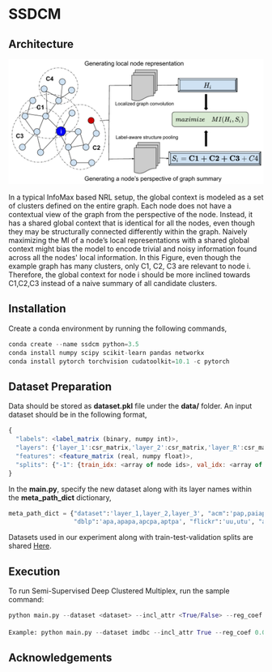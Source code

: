 # SSDCM

## Architecture
<p align="center">
    <img width=600 src="intuition.png">
</p>
In a typical InfoMax based NRL setup, the global context is modeled as a set of clusters defined on the entire graph. Each node does not have a contextual view of the graph from the perspective of the node. Instead, it has a shared global context that is identical for all the nodes, even though they may be structurally connected differently within the graph. Naively maximizing the MI of a node’s local representations with a shared global context might bias the model to encode trivial and noisy information found across all the nodes' local information. 
In this Figure, even though the example graph has many clusters, only C1, C2, C3 are relevant to node i. Therefore, the global context for node i should be more inclined towards C1,C2,C3 instead of a naive summary of all candidate clusters.

## Installation
Create a conda environment by running the following commands,
```py
conda create --name ssdcm python=3.5
conda install numpy scipy scikit-learn pandas networkx
conda install pytorch torchvision cudatoolkit=10.1 -c pytorch
```
## Dataset Preparation
Data should be stored as **dataset.pkl** file under the **data/** folder. An input dataset should be in the following format,
```js
{
  "labels": <label_matrix (binary, numpy int)>,
  "layers": {'layer_1':csr_matrix,'layer_2':csr_matrix,'layer_R':csr_matrix},
  "features": <feature_matrix (real, numpy float)>,
  "splits": {"-1": {train_idx: <array of node ids>, val_idx: <array of node ids>, test_idx: <array of node ids>}}
}
```
In the **main.py**, specify the new dataset along with its layer names within the **meta_path_dict** dictionary,
```py
meta_path_dict = {"dataset":'layer_1,layer_2,layer_3', "acm":'pap,paiap,psp,pvp,pp', "slap":'gdcdg,gdg,gg,gog,gpg,gtg', "imdbc":'MAM,MDM', "imdbl":'0,1,2',
                  "dblp":'apa,apapa,apcpa,aptpa', "flickr":'uu,utu', "amazon":"copurchase,coview,similar"}
```
Datasets used in our experiment along with train-test-validation splits are shared [Here](https://drive.google.com/drive/folders/1c9RuRk3WEiHHKoBwoZ5H2OpiG2VFR2NS?usp=sharing).

## Execution
To run Semi-Supervised Deep Clustered Multiplex, run the sample command:
```python
python main.py --dataset <dataset> --incl_attr <True/False> --reg_coef <reg_coef> --sup_coef <sup_coef> --c_assign_coef <c_assign_coef> --n_cross_nw_coef <coef_value> --l2_coef <coef_value> --lr <lr> --gpu_num <gpu_id>

Example: python main.py --dataset imdbc --incl_attr True --reg_coef 0.001 --sup_coef 0.1 --c_assign_coef 1.0 --n_cross_nw_coef 0.001 --l2_coef 0.0001 --lr 0.0005 --gpu_num 0
```

## Acknowledgements


